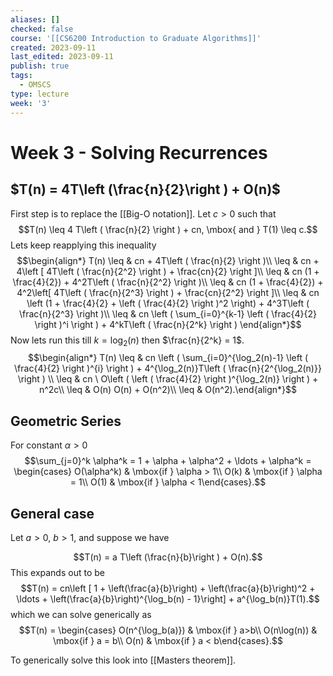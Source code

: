 ```yaml
---
aliases: []
checked: false
course: '[[CS6200 Introduction to Graduate Algorithms]]'
created: 2023-09-11
last_edited: 2023-09-11
publish: true
tags:
  - OMSCS
type: lecture
week: '3'
---
```

# Week 3 - Solving Recurrences

## $T(n) = 4T\left (\frac{n}{2}\right ) + O(n)$

First step is to replace the [[Big-O notation]]. Let $c > 0$ such that
$$T(n) \leq 4 T\left ( \frac{n}{2} \right ) + cn, \mbox{ and } T(1) \leq c.$$
Lets keep reapplying this inequality
$$\begin{align*} T(n) \leq & cn + 4T\left ( \frac{n}{2} \right )\\ \leq & cn + 4\left [ 4T\left ( \frac{n}{2^2} \right ) + \frac{cn}{2} \right ]\\
\leq & cn (1 + \frac{4}{2}) + 4^2T\left ( \frac{n}{2^2} \right )\\
\leq & cn (1 + \frac{4}{2}) + 4^2\left[ 4T\left ( \frac{n}{2^3} \right ) + \frac{cn}{2^2} \right ]\\
\leq & cn \left (1 + \frac{4}{2} + \left ( \frac{4}{2} \right )^2 \right) + 4^3T\left ( \frac{n}{2^3} \right )\\
\leq & cn \left ( \sum_{i=0}^{k-1} \left ( \frac{4}{2} \right )^i \right ) + 4^kT\left ( \frac{n}{2^k} \right )  \end{align*}$$
Now lets run this till $k = \log_2(n)$ then $\frac{n}{2^k} = 1$.
$$\begin{align*} T(n) \leq & cn \left ( \sum_{i=0}^{\log_2(n)-1} \left ( \frac{4}{2} \right )^{i} \right ) + 4^{\log_2(n)}T\left ( \frac{n}{2^{\log_2(n)}} \right ) \\
\leq & cn \ O\left ( \left ( \frac{4}{2} \right )^{\log_2(n)} \right ) + n^2c\\
\leq & O(n) O(n) + O(n^2)\\
\leq & O(n^2).\end{align*}$$
## Geometric Series

For constant $\alpha > 0$
$$\sum_{j=0}^k \alpha^k = 1 + \alpha + \alpha^2 + \ldots + \alpha^k = \begin{cases} O(\alpha^k) & \mbox{if } \alpha > 1\\ O(k) & \mbox{if } \alpha = 1\\ O(1) & \mbox{if } \alpha < 1\end{cases}.$$

## General case

Let $a > 0$, $b > 1$, and suppose we have

$$T(n) = a T\left (\frac{n}{b}\right ) + O(n).$$
This expands out to be
$$T(n) = cn\left [ 1 + \left(\frac{a}{b}\right) + \left(\frac{a}{b}\right)^2 + \ldots + \left(\frac{a}{b}\right)^{\log_b(n) - 1}\right] + a^{\log_b(n)}T(1).$$
which we can solve generically as
$$T(n) = \begin{cases} O(n^{\log_b(a)}) & \mbox{if } a>b\\ O(n\log(n)) & \mbox{if } a = b\\ O(n) & \mbox{if } a < b\end{cases}.$$

To generically solve this look into [[Masters theorem]].

